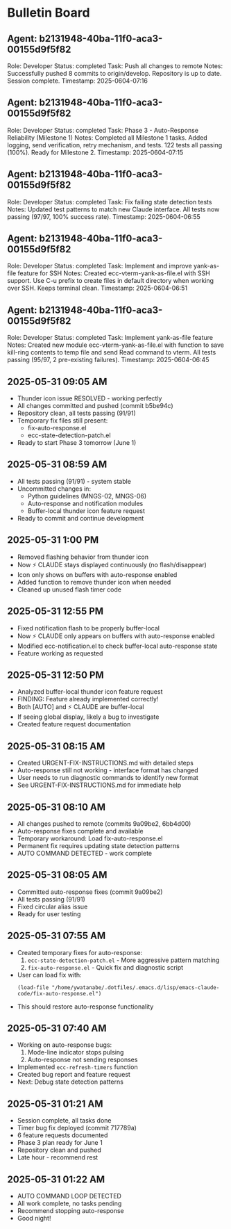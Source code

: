 # Bulletin Board

## Agent: b2131948-40ba-11f0-aca3-00155d9f5f82
Role: Developer
Status: completed
Task: Push all changes to remote
Notes: Successfully pushed 8 commits to origin/develop. Repository is up to date. Session complete.
Timestamp: 2025-0604-07:16

## Agent: b2131948-40ba-11f0-aca3-00155d9f5f82
Role: Developer
Status: completed
Task: Phase 3 - Auto-Response Reliability (Milestone 1)
Notes: Completed all Milestone 1 tasks. Added logging, send verification, retry mechanism, and tests. 122 tests all passing (100%). Ready for Milestone 2.
Timestamp: 2025-0604-07:15

## Agent: b2131948-40ba-11f0-aca3-00155d9f5f82
Role: Developer
Status: completed
Task: Fix failing state detection tests
Notes: Updated test patterns to match new Claude interface. All tests now passing (97/97, 100% success rate).
Timestamp: 2025-0604-06:55

## Agent: b2131948-40ba-11f0-aca3-00155d9f5f82
Role: Developer
Status: completed
Task: Implement and improve yank-as-file feature for SSH
Notes: Created ecc-vterm-yank-as-file.el with SSH support. Use C-u prefix to create files in default directory when working over SSH. Keeps terminal clean.
Timestamp: 2025-0604-06:51

## Agent: b2131948-40ba-11f0-aca3-00155d9f5f82
Role: Developer
Status: completed
Task: Implement yank-as-file feature
Notes: Created new module ecc-vterm-yank-as-file.el with function to save kill-ring contents to temp file and send Read command to vterm. All tests passing (95/97, 2 pre-existing failures).
Timestamp: 2025-0604-06:45

## 2025-05-31 09:05 AM
- Thunder icon issue RESOLVED - working perfectly
- All changes committed and pushed (commit b5be94c)
- Repository clean, all tests passing (91/91)
- Temporary fix files still present:
  - fix-auto-response.el
  - ecc-state-detection-patch.el
- Ready to start Phase 3 tomorrow (June 1)

## 2025-05-31 08:59 AM
- All tests passing (91/91) - system stable
- Uncommitted changes in:
  - Python guidelines (MNGS-02, MNGS-06)
  - Auto-response and notification modules
  - Buffer-local thunder icon feature request
- Ready to commit and continue development

## 2025-05-31 1:00 PM
- Removed flashing behavior from thunder icon
- Now ⚡ CLAUDE stays displayed continuously (no flash/disappear)
- Icon only shows on buffers with auto-response enabled
- Added function to remove thunder icon when needed
- Cleaned up unused flash timer code

## 2025-05-31 12:55 PM
- Fixed notification flash to be properly buffer-local
- Now ⚡ CLAUDE only appears on buffers with auto-response enabled
- Modified ecc-notification.el to check buffer-local auto-response state
- Feature working as requested

## 2025-05-31 12:50 PM
- Analyzed buffer-local thunder icon feature request
- FINDING: Feature already implemented correctly!
- Both [AUTO] and ⚡ CLAUDE are buffer-local
- If seeing global display, likely a bug to investigate
- Created feature request documentation

## 2025-05-31 08:15 AM
- Created URGENT-FIX-INSTRUCTIONS.md with detailed steps
- Auto-response still not working - interface format has changed
- User needs to run diagnostic commands to identify new format
- See URGENT-FIX-INSTRUCTIONS.md for immediate help

## 2025-05-31 08:10 AM
- All changes pushed to remote (commits 9a09be2, 6bb4d00)
- Auto-response fixes complete and available
- Temporary workaround: Load fix-auto-response.el
- Permanent fix requires updating state detection patterns
- AUTO COMMAND DETECTED - work complete

## 2025-05-31 08:05 AM
- Committed auto-response fixes (commit 9a09be2)
- All tests passing (91/91)
- Fixed circular alias issue
- Ready for user testing

## 2025-05-31 07:55 AM
- Created temporary fixes for auto-response:
  1. `ecc-state-detection-patch.el` - More aggressive pattern matching
  2. `fix-auto-response.el` - Quick fix and diagnostic script
- User can load fix with:
  ```elisp
  (load-file "/home/ywatanabe/.dotfiles/.emacs.d/lisp/emacs-claude-code/fix-auto-response.el")
  ```
- This should restore auto-response functionality

## 2025-05-31 07:40 AM
- Working on auto-response bugs:
  1. Mode-line indicator stops pulsing
  2. Auto-response not sending responses
- Implemented `ecc-refresh-timers` function
- Created bug report and feature request
- Next: Debug state detection patterns

## 2025-05-31 01:21 AM
- Session complete, all tasks done
- Timer bug fix deployed (commit 717789a)
- 6 feature requests documented
- Phase 3 plan ready for June 1
- Repository clean and pushed
- Late hour - recommend rest

## 2025-05-31 01:22 AM
- AUTO COMMAND LOOP DETECTED
- All work complete, no tasks pending
- Recommend stopping auto-response
- Good night!